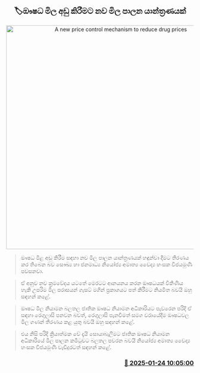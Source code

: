 <p align='center'><b><h2 align='center' title='A new price control mechanism to reduce drug prices'>🏷ඖෂධ මිල අඩු කිරීමට නව මිල පාලන යාන්ත්‍රණයක්</h2></b></p>
<p align='center'><img src='https://helakuru.sgp1.cdn.digitaloceanspaces.com/esana/images/lib/tablet-medicine.jpg' width='600' alt='A new price control mechanism to reduce drug prices'></p>

> ඖෂධ මිළ අඩු කිරීම සඳහා නව මිල පාලන යාන්ත්‍රණයක් හඳුන්වා දීමට තීරණය කර තිබෙන බව සෞඛ්‍ය හා ජනමාධ්‍ය නියෝජ්‍ය අමාත්‍ය වෛද්‍ය හංසක විජයමුණි පවසනවා.

> ඒ අනුව නව ක්‍රමවේදය යටතේ මෙරටට ආනයනය කරන ඖෂධයක් විකිණිය හැකි උපරිම මිල පරාසයන් ගැසට් මගින් ප්‍රකාශයට පත් කිරීමට නියමිත බවයි ඔහු සඳහන් කළේ.

> ඖෂධ මිල නියාමන බලතල ජාතික ඖෂධ නියාමන අධිකාරියට පැවරෙන පරිදි ඒ සඳහා රෙගුලාසි පනවන බවත්, රෙගුලාසි පැනවීමත් සමග වරායේදීම ඖෂධවල මිල ගණන් තීරණය කළ යුතු බවයි ඔහු සඳහන් කළේ.

> එය නිසි පරිදි ක්‍රියාත්මක වේ දැයි සොයාබැලීම​ට ජාතික ඖෂධ නියාමන අධිකාරියේ මිල පාලන කමිටුව​ට බලතල පවරන බවයි නියෝජ්‍ය අමාත්‍ය වෛද්‍ය හංසක විජයමුණි වැඩිදුරටත් සඳහන් කළේ.



<h3 align='right'><a href='https://www.helakuru.lk/esana/p/106851/'>📅 2025-01-24 10:05:00</a></h3>
